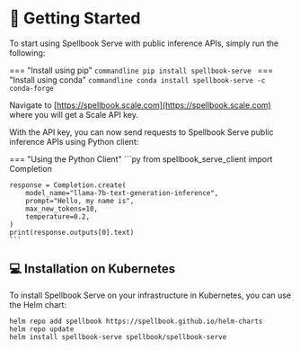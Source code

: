 # 🚀 Getting Started

To start using Spellbook Serve with public inference APIs, simply run the following:

=== "Install using pip"
    ```commandline
    pip install spellbook-serve
    ```
=== "Install using conda"
    ```commandline
    conda install spellbook-serve -c conda-forge
    ```

Navigate to [https://spellbook.scale.com](https://spellbook.scale.com) where
you will get a Scale API key.

With the API key, you can now send requests to Spellbook Serve public inference
APIs using Python client:

=== "Using the Python Client"
    ```py
    from spellbook_serve_client import Completion

    response = Completion.create(
        model_name="llama-7b-text-generation-inference",
        prompt="Hello, my name is",
        max_new_tokens=10,
        temperature=0.2,
    )
    print(response.outputs[0].text)
    ```

## 💻 Installation on Kubernetes

To install Spellbook Serve on your infrastructure in Kubernetes, you can use the
Helm chart:

```commandline
helm repo add spellbook https://spellbook.github.io/helm-charts
helm repo update
helm install spellbook-serve spellbook/spellbook-serve
```

